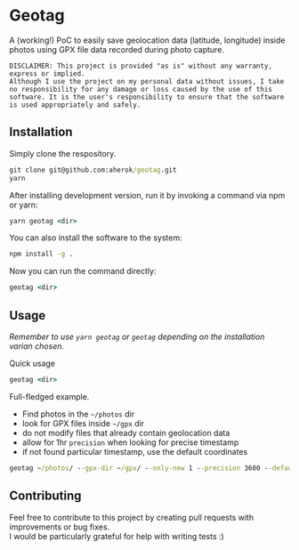 # Geotag

A (working!) PoC to easily save geolocation data (latitude, longitude) inside photos using GPX file data recorded during photo capture.

``` text
DISCLAIMER: This project is provided "as is" without any warranty, express or implied. 
Although I use the project on my personal data without issues, I take no responsibility for any damage or loss caused by the use of this software. It is the user's responsibility to ensure that the software is used appropriately and safely.
```

## Installation

Simply clone the respository.

``` cmd
git clone git@github.com:aherok/geotag.git
yarn
```

After installing development version, run it by invoking a command via npm or yarn:

``` cmd
yarn geotag <dir>
```

You can also install the software to the system:

``` cmd
npm install -g .
```

Now you can run the command directly:

``` cmd
geotag <dir>
```

## Usage

_Remember to use `yarn geotag` or `geotag` depending on the installation varian chosen._

Quick usage

``` cmd
geotag <dir>
```

Full-fledged example.

* Find photos in the `~/photos` dir
* look for GPX files inside `~/gpx` dir
* do not modify files that already contain geolocation data
* allow for 1hr `precision` when looking for precise timestamp
* if not found particular timestamp, use the default coordinates

``` cmd
geotag ~/photos/ --gpx-dir ~/gpx/ --only-new 1 --precision 3600 --default-coords 18.2,50,5
```

## Contributing

Feel free to contribute to this project by creating pull requests with improvements or bug fixes.  
I would be particularly grateful for help with writing tests :)
